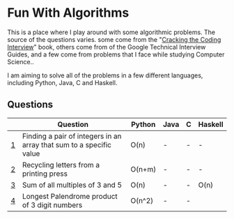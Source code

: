 # Fun With Algorithms
This is a place where I play around with some algorithmic problems. The source of the questions varies. some come from the "[Cracking the Coding Interview](http://www.crackingthecodinginterview.com/)" book, others come from of the Google Technical Interview Guides, and a few come from problems that I face while studying Computer Science..

I am aiming to solve all of the problems in a few different languages, including Python, Java, C and Haskell.

## Questions


|                                                                                            | Question                                                            | Python  | Java    |  C      | Haskell |
|--------------------------------------------------------------------------------------------|---------------------------------------------------------------------|---------|---------|---------|---------|
| [1](https://github.com/Tomos-Evans/funWithAlgorithms/blob/master/findPairIntsThatMakesSum) | Finding a pair of integers in an array that sum to a specific value | O(n)    | -       | -       | -       |
| [2](https://github.com/Tomos-Evans/funWithAlgorithms/tree/master/recyclingPrintingPress)   | Recycling letters from a printing press                             | O(n+m)  | -       | -       | -       |
| [3](https://github.com/Tomos-Evans/funWithAlgorithms/tree/master/multiplesOf3and5)         | Sum of all multiples of 3 and 5                                     | O(n)    | -       | -       | O(n)    |
| [4](https://github.com/Tomos-Evans/funWithAlgorithms/tree/master/longestPalindrome)        | Longest Palendrome product of 3 digit numbers                       | O(n^2)  | -       | -       |         |
